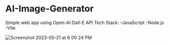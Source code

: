 # AI-Image-Generator
Simple web app using Open-AI Dall-E API
Tech Stack:
  -JavaScript
  -Node.js
  -Vite
  
  
  ![Screenshot 2023-05-21 at 6 00 24 PM](https://github.com/piyushpawar54/AI-Image-Generator/assets/55543173/48620204-93c4-4404-aebf-ab45ab82f8aa)

  
